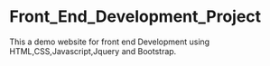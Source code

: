 # Front_End_Development_Project
This a demo website for front end Development using HTML,CSS,Javascript,Jquery and Bootstrap.

